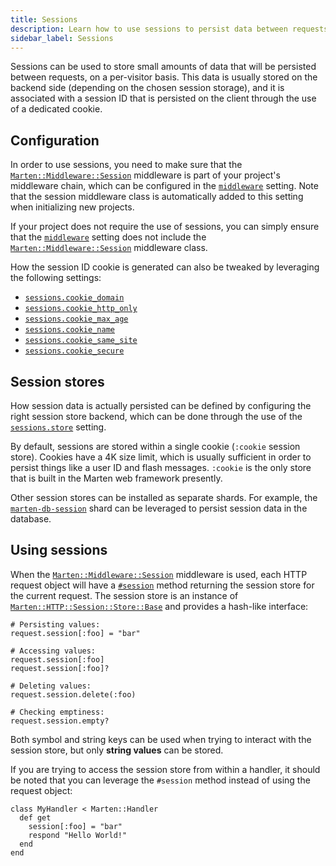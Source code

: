```yaml
---
title: Sessions
description: Learn how to use sessions to persist data between requests.
sidebar_label: Sessions
---
```


Sessions can be used to store small amounts of data that will be persisted between requests, on a per-visitor basis. This data is usually stored on the backend side (depending on the chosen session storage), and it is associated with a session ID that is persisted on the client through the use of a dedicated cookie.

## Configuration

In order to use sessions, you need to make sure that the [`Marten::Middleware::Session`](pathname:///api/0.3/Marten/Middleware/Session.html) middleware is part of your project's middleware chain, which can be configured in the [`middleware`](../development/reference/settings#middleware) setting. Note that the session middleware class is automatically added to this setting when initializing new projects.

If your project does not require the use of sessions, you can simply ensure that the [`middleware`](../development/reference/settings#middleware) setting does not include the [`Marten::Middleware::Session`](pathname:///api/0.3/Marten/Middleware/Session.html) middleware class.

How the session ID cookie is generated can also be tweaked by leveraging the following settings:

* [`sessions.cookie_domain`](../development/reference/settings#cookie_domain-1)
* [`sessions.cookie_http_only`](../development/reference/settings#cookie_http_only-1)
* [`sessions.cookie_max_age`](../development/reference/settings#cookie_max_age-1)
* [`sessions.cookie_name`](../development/reference/settings#cookie_name-1)
* [`sessions.cookie_same_site`](../development/reference/settings#cookie_same_site-1)
* [`sessions.cookie_secure`](../development/reference/settings#cookie_secure-1)

## Session stores

How session data is actually persisted can be defined by configuring the right session store backend, which can be done through the use of the [`sessions.store`](../development/reference/settings#store) setting.

By default, sessions are stored within a single cookie (`:cookie` session store). Cookies have a 4K size limit, which is usually sufficient in order to persist things like a user ID and flash messages. `:cookie` is the only store that is built in the Marten web framework presently.

Other session stores can be installed as separate shards. For example, the [`marten-db-session`](https://github.com/martenframework/marten-db-session) shard can be leveraged to persist session data in the database.

## Using sessions

When the [`Marten::Middleware::Session`](pathname:///api/0.3/Marten/Middleware/Session.html) middleware is used, each HTTP request object will have a [`#session`](pathname:///api/0.3//Marten/HTTP/Request.html#session-instance-method) method returning the session store for the current request. The session store is an instance of [`Marten::HTTP::Session::Store::Base`](pathname:///api/0.3/Marten/HTTP/Session/Store/Base.html) and provides a hash-like interface:

```crystal
# Persisting values:
request.session[:foo] = "bar"

# Accessing values:
request.session[:foo]
request.session[:foo]?

# Deleting values:
request.session.delete(:foo)

# Checking emptiness:
request.session.empty?
```

Both symbol and string keys can be used when trying to interact with the session store, but only **string values** can be stored.

If you are trying to access the session store from within a handler, it should be noted that you can leverage the `#session` method instead of using the request object:

```crystal
class MyHandler < Marten::Handler
  def get
    session[:foo] = "bar"
    respond "Hello World!"
  end
end
```
